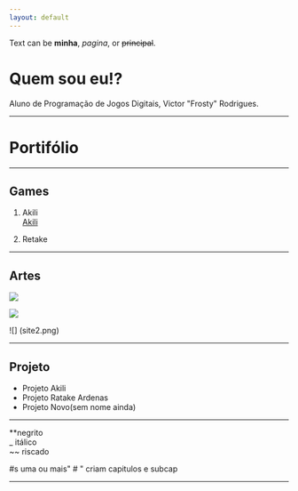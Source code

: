 ```yaml
---
layout: default
---
```


Text can be **minha**, _pagina_, or ~~principal~~.
# Quem sou eu!?
Aluno de Programação de Jogos Digitais, Victor "Frosty" Rodrigues.
* * * 
# Portifólio 

* * *  
## Games  
1. Akili  
[Akili](https://elielton90.github.io/Akili/)

2. Retake  
* * *  
## Artes  
![](https://orig00.deviantart.net/cc86/f/2015/014/9/e/m4a4_asiimov___pixel_art_by_stephenmdw-d8dy367.png)    

![](site1.gif)

![] (site2.png)    
* * *  
## Projeto  
* Projeto Akili  
* Projeto Ratake Ardenas  
* Projeto Novo(sem nome ainda) 

* * *  
**negrito  
_ itálico  
~~ riscado  

#s uma ou mais" # " criam capitulos e subcap

* * *  

